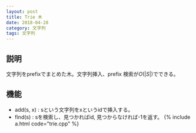```yaml
---
layout: post
title: Trie 木
date: 2018-04-28
category: 文字列
tags: 文字列
---
```


## 説明
文字列をprefixでまとめた木。文字列挿入、prefix 検索が$O(|S|)$でできる。

##  機能
- add(s, x) : sという文字列をxというidで挿入する。
- find(s) : sを検索し、見つかればid, 見つからなければ-1を返す。
{% include a.html code="trie.cpp" %}